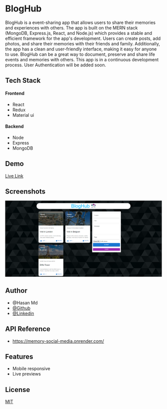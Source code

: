 # BlogHub

BlogHub is a event-sharing app that allows users to share their memories and
experiences with others. The app is built on the MERN stack (MongoDB, Express.js,
React, and Node.js) which provides a stable and efficient framework for the app's
development. Users can create posts, add photos, and share their memories
with their friends and family. Additionally, the app has a clean and user-friendly interface, making it easy for
anyone to use. BlogHub can be a great way to document, preserve and share life events
and memories with others. This app is in a continuous development process. User Authentication will be added soon.

## Tech Stack

#### Frontend

- React
- Redux
- Material ui

#### Backend

- Node
- Express
- MongoDB

## Demo

[Live Link](https://memorysharing.netlify.app/)

## Screenshots

![User interface](images/Bloghub.png)

## Author

- @Hasan Md
- [@Github](https://github.com/hasanmd91?tab=repositories)
- [@Linkedin](https://www.linkedin.com/in/hasanmd91/?originalSubdomain=fi)

## API Reference

- https://memory-social-media.onrender.com/

## Features

- Mobile responsive
- Live previews

## License

[MIT](https://choosealicense.com/licenses/mit/)
